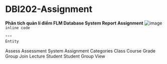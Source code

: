# DBI202-Assignment
 **Phân tích quản lí điểm FLM Database System Report Assignment**
![image](https://user-images.githubusercontent.com/93597723/178130384-5b02e13b-c05c-4724-bfe7-daded5a56d24.png)
`inline code`
```php
***
Entity
```
Assess
Assessment System
Assignment
Categories
Class
Course
Grade
Group
Join
Lecture
Student
Student Group
View
```
